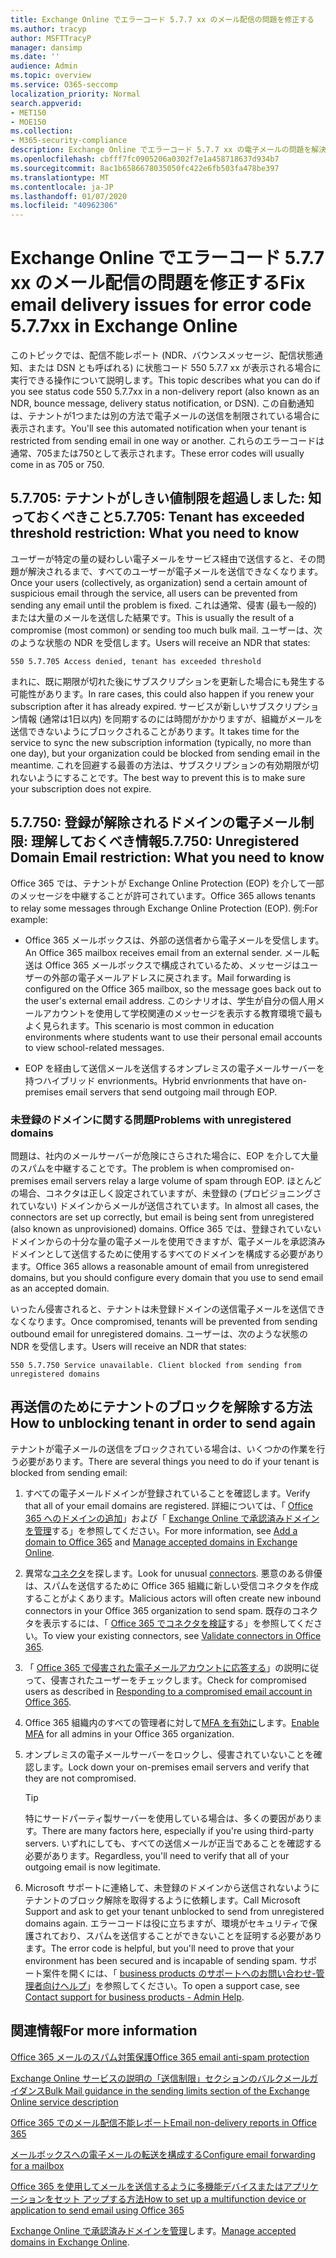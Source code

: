 ```yaml
---
title: Exchange Online でエラーコード 5.7.7 xx のメール配信の問題を修正する
ms.author: tracyp
author: MSFTTracyP
manager: dansimp
ms.date: ''
audience: Admin
ms.topic: overview
ms.service: O365-seccomp
localization_priority: Normal
search.appverid:
- MET150
- MOE150
ms.collection:
- M365-security-compliance
description: Exchange Online でエラーコード 5.7.7 xx の電子メールの問題を解決する方法について説明します (テナントがメールの送信をブロックされた場合)。
ms.openlocfilehash: cbfff7fc0905206a0302f7e1a458718637d934b7
ms.sourcegitcommit: 8ac1b6586678035050fc422e6fb503fa478be397
ms.translationtype: MT
ms.contentlocale: ja-JP
ms.lasthandoff: 01/07/2020
ms.locfileid: "40962306"
---
```

# <a name="fix-email-delivery-issues-for-error-code-577xx-in-exchange-online"></a><span data-ttu-id="aca18-103">Exchange Online でエラーコード 5.7.7 xx のメール配信の問題を修正する</span><span class="sxs-lookup"><span data-stu-id="aca18-103">Fix email delivery issues for error code 5.7.7xx in Exchange Online</span></span>

<span data-ttu-id="aca18-104">このトピックでは、配信不能レポート (NDR、バウンスメッセージ、配信状態通知、または DSN とも呼ばれる) に状態コード 550 5.7.7 xx が表示される場合に実行できる操作について説明します。</span><span class="sxs-lookup"><span data-stu-id="aca18-104">This topic describes what you can do if you see status code 550 5.7.7xx in a non-delivery report (also known as an NDR, bounce message, delivery status notification, or DSN).</span></span> <span data-ttu-id="aca18-105">この自動通知は、テナントが1つまたは別の方法で電子メールの送信を制限されている場合に表示されます。</span><span class="sxs-lookup"><span data-stu-id="aca18-105">You'll see this automated notification when your tenant is restricted from sending email in one way or another.</span></span> <span data-ttu-id="aca18-106">これらのエラーコードは通常、705または750として表示されます。</span><span class="sxs-lookup"><span data-stu-id="aca18-106">These error codes will usually come in as 705 or 750.</span></span>

## <a name="57705-tenant-has-exceeded-threshold-restriction-what-you-need-to-know"></a><span data-ttu-id="aca18-107">5.7.705: テナントがしきい値制限を超過しました: 知っておくべきこと</span><span class="sxs-lookup"><span data-stu-id="aca18-107">5.7.705: Tenant has exceeded threshold restriction: What you need to know</span></span>

<span data-ttu-id="aca18-108">ユーザーが特定の量の疑わしい電子メールをサービス経由で送信すると、その問題が解決されるまで、すべてのユーザーが電子メールを送信できなくなります。</span><span class="sxs-lookup"><span data-stu-id="aca18-108">Once your users (collectively, as organization) send a certain amount of suspicious email through the service, all users can be prevented from sending any email until the problem is fixed.</span></span> <span data-ttu-id="aca18-109">これは通常、侵害 (最も一般的) または大量のメールを送信した結果です。</span><span class="sxs-lookup"><span data-stu-id="aca18-109">This is usually the result of a compromise (most common) or sending too much bulk mail.</span></span> <span data-ttu-id="aca18-110">ユーザーは、次のような状態の NDR を受信します。</span><span class="sxs-lookup"><span data-stu-id="aca18-110">Users will receive an NDR that states:</span></span>

`550 5.7.705 Access denied, tenant has exceeded threshold`

<span data-ttu-id="aca18-111">まれに、既に期限が切れた後にサブスクリプションを更新した場合にも発生する可能性があります。</span><span class="sxs-lookup"><span data-stu-id="aca18-111">In rare cases, this could also happen if you renew your subscription after it has already expired.</span></span> <span data-ttu-id="aca18-112">サービスが新しいサブスクリプション情報 (通常は1日以内) を同期するのには時間がかかりますが、組織がメールを送信できないようにブロックされることがあります。</span><span class="sxs-lookup"><span data-stu-id="aca18-112">It takes time for the service to sync the new subscription information (typically, no more than one day), but your organization could be blocked from sending email in the meantime.</span></span> <span data-ttu-id="aca18-113">これを回避する最善の方法は、サブスクリプションの有効期限が切れないようにすることです。</span><span class="sxs-lookup"><span data-stu-id="aca18-113">The best way to prevent this is to make sure your subscription does not expire.</span></span>

## <a name="57750-unregistered-domain-email-restriction-what-you-need-to-know"></a><span data-ttu-id="aca18-114">5.7.750: 登録が解除されるドメインの電子メール制限: 理解しておくべき情報</span><span class="sxs-lookup"><span data-stu-id="aca18-114">5.7.750: Unregistered Domain Email restriction: What you need to know</span></span>

<span data-ttu-id="aca18-115">Office 365 では、テナントが Exchange Online Protection (EOP) を介して一部のメッセージを中継することが許可されています。</span><span class="sxs-lookup"><span data-stu-id="aca18-115">Office 365 allows tenants to relay some messages through Exchange Online Protection (EOP).</span></span> <span data-ttu-id="aca18-116">例:</span><span class="sxs-lookup"><span data-stu-id="aca18-116">For example:</span></span>

- <span data-ttu-id="aca18-117">Office 365 メールボックスは、外部の送信者から電子メールを受信します。</span><span class="sxs-lookup"><span data-stu-id="aca18-117">An Office 365 mailbox receives email from an external sender.</span></span> <span data-ttu-id="aca18-118">メール転送は Office 365 メールボックスで構成されているため、メッセージはユーザーの外部の電子メールアドレスに戻されます。</span><span class="sxs-lookup"><span data-stu-id="aca18-118">Mail forwarding is configured on the Office 365 mailbox, so the message goes back out to the user's external email address.</span></span> <span data-ttu-id="aca18-119">このシナリオは、学生が自分の個人用メールアカウントを使用して学校関連のメッセージを表示する教育環境で最もよく見られます。</span><span class="sxs-lookup"><span data-stu-id="aca18-119">This scenario is most common in education environments where students want to use their personal email accounts to view school-related messages.</span></span>

- <span data-ttu-id="aca18-120">EOP を経由して送信メールを送信するオンプレミスの電子メールサーバーを持つハイブリッド envrionments。</span><span class="sxs-lookup"><span data-stu-id="aca18-120">Hybrid envrionments that have on-premises email servers that send outgoing mail through EOP.</span></span>

### <a name="problems-with-unregistered-domains"></a><span data-ttu-id="aca18-121">未登録のドメインに関する問題</span><span class="sxs-lookup"><span data-stu-id="aca18-121">Problems with unregistered domains</span></span>

<span data-ttu-id="aca18-122">問題は、社内のメールサーバーが危険にさらされた場合に、EOP を介して大量のスパムを中継することです。</span><span class="sxs-lookup"><span data-stu-id="aca18-122">The problem is when compromised on-premises email servers relay a large volume of spam through EOP.</span></span> <span data-ttu-id="aca18-123">ほとんどの場合、コネクタは正しく設定されていますが、未登録の (プロビジョニングされていない) ドメインからメールが送信されています。</span><span class="sxs-lookup"><span data-stu-id="aca18-123">In almost all cases, the connectors are set up correctly, but email is being sent from unregistered (also known as unprovisioned) domains.</span></span> <span data-ttu-id="aca18-124">Office 365 では、登録されていないドメインからの十分な量の電子メールを使用できますが、電子メールを承認済みドメインとして送信するために使用するすべてのドメインを構成する必要があります。</span><span class="sxs-lookup"><span data-stu-id="aca18-124">Office 365 allows a reasonable amount of email from unregistered domains, but you should configure every domain that you use to send email as an accepted domain.</span></span>

<span data-ttu-id="aca18-125">いったん侵害されると、テナントは未登録ドメインの送信電子メールを送信できなくなります。</span><span class="sxs-lookup"><span data-stu-id="aca18-125">Once compromised, tenants will be prevented from sending outbound email for unregistered domains.</span></span> <span data-ttu-id="aca18-126">ユーザーは、次のような状態の NDR を受信します。</span><span class="sxs-lookup"><span data-stu-id="aca18-126">Users will receive an NDR that states:</span></span>

`550 5.7.750 Service unavailable. Client blocked from sending from unregistered domains`

## <a name="how-to-unblocking-tenant-in-order-to-send-again"></a><span data-ttu-id="aca18-127">再送信のためにテナントのブロックを解除する方法</span><span class="sxs-lookup"><span data-stu-id="aca18-127">How to unblocking tenant in order to send again</span></span>

<span data-ttu-id="aca18-128">テナントが電子メールの送信をブロックされている場合は、いくつかの作業を行う必要があります。</span><span class="sxs-lookup"><span data-stu-id="aca18-128">There are several things you need to do if your tenant is blocked from sending email:</span></span>

1. <span data-ttu-id="aca18-129">すべての電子メールドメインが登録されていることを確認します。</span><span class="sxs-lookup"><span data-stu-id="aca18-129">Verify that all of your email domains are registered.</span></span> <span data-ttu-id="aca18-130">詳細については、「 [Office 365 へのドメインの追加](https://docs.microsoft.com/office365/admin/setup/add-domain)」および「 [Exchange Online で承認済みドメインを管理](https://docs.microsoft.com/exchange/mail-flow-best-practices/manage-accepted-domains/manage-accepted-domains)する」を参照してください。</span><span class="sxs-lookup"><span data-stu-id="aca18-130">For more information, see [Add a domain to Office 365](https://docs.microsoft.com/office365/admin/setup/add-domain) and [Manage accepted domains in Exchange Online](https://docs.microsoft.com/exchange/mail-flow-best-practices/manage-accepted-domains/manage-accepted-domains).</span></span>

2. <span data-ttu-id="aca18-131">異常な[コネクタ](https://docs.microsoft.com/exchange/mail-flow-best-practices/use-connectors-to-configure-mail-flow/use-connectors-to-configure-mail-flow)を探します。</span><span class="sxs-lookup"><span data-stu-id="aca18-131">Look for unusual [connectors](https://docs.microsoft.com/exchange/mail-flow-best-practices/use-connectors-to-configure-mail-flow/use-connectors-to-configure-mail-flow).</span></span> <span data-ttu-id="aca18-132">悪意のある俳優は、スパムを送信するために Office 365 組織に新しい受信コネクタを作成することがよくあります。</span><span class="sxs-lookup"><span data-stu-id="aca18-132">Malicious actors will often create new inbound connectors in your Office 365 organization to send spam.</span></span> <span data-ttu-id="aca18-133">既存のコネクタを表示するには、「 [Office 365 でコネクタを検証](https://docs.microsoft.com/exchange/mail-flow-best-practices/use-connectors-to-configure-mail-flow/validate-connectors)する」を参照してください。</span><span class="sxs-lookup"><span data-stu-id="aca18-133">To view your existing connectors, see [Validate connectors in Office 365](https://docs.microsoft.com/exchange/mail-flow-best-practices/use-connectors-to-configure-mail-flow/validate-connectors).</span></span>

3. <span data-ttu-id="aca18-134">「 [Office 365 で侵害された電子メールアカウントに応答する](responding-to-a-compromised-email-account.md)」の説明に従って、侵害されたユーザーをチェックします。</span><span class="sxs-lookup"><span data-stu-id="aca18-134">Check for compromised users as described in [Responding to a compromised email account in Office 365](responding-to-a-compromised-email-account.md).</span></span>

4. <span data-ttu-id="aca18-135">Office 365 組織内のすべての管理者に対して[MFA を有効に](https://docs.microsoft.com/office365/admin/security-and-compliance/set-up-multi-factor-authentication)します。</span><span class="sxs-lookup"><span data-stu-id="aca18-135">[Enable MFA](https://docs.microsoft.com/office365/admin/security-and-compliance/set-up-multi-factor-authentication) for all admins in your Office 365 organization.</span></span>

5. <span data-ttu-id="aca18-136">オンプレミスの電子メールサーバーをロックし、侵害されていないことを確認します。</span><span class="sxs-lookup"><span data-stu-id="aca18-136">Lock down your on-premises email servers and verify that they are not compromised.</span></span>

   > [!TIP]
   > <span data-ttu-id="aca18-137">特にサードパーティ製サーバーを使用している場合は、多くの要因があります。</span><span class="sxs-lookup"><span data-stu-id="aca18-137">There are many factors here, especially if you're using third-party servers.</span></span> <span data-ttu-id="aca18-138">いずれにしても、すべての送信メールが正当であることを確認する必要があります。</span><span class="sxs-lookup"><span data-stu-id="aca18-138">Regardless, you'll need to verify that all of your outgoing email is now legitimate.</span></span>

6. <span data-ttu-id="aca18-139">Microsoft サポートに連絡して、未登録のドメインから送信されないようにテナントのブロック解除を取得するように依頼します。</span><span class="sxs-lookup"><span data-stu-id="aca18-139">Call Microsoft Support and ask to get your tenant unblocked to send from unregistered domains again.</span></span> <span data-ttu-id="aca18-140">エラーコードは役に立ちますが、環境がセキュリティで保護されており、スパムを送信することができないことを証明する必要があります。</span><span class="sxs-lookup"><span data-stu-id="aca18-140">The error code is helpful, but you'll need to prove that your environment has been secured and is incapable of sending spam.</span></span> <span data-ttu-id="aca18-141">サポート案件を開くには、「 [business products のサポートへのお問い合わせ-管理者向けヘルプ](https://docs.microsoft.com/office365/admin/contact-support-for-business-products)」を参照してください。</span><span class="sxs-lookup"><span data-stu-id="aca18-141">To open a support case, see [Contact support for business products - Admin Help](https://docs.microsoft.com/office365/admin/contact-support-for-business-products).</span></span>

## <a name="for-more-information"></a><span data-ttu-id="aca18-142">関連情報</span><span class="sxs-lookup"><span data-stu-id="aca18-142">For more information</span></span>

[<span data-ttu-id="aca18-143">Office 365 メールのスパム対策保護</span><span class="sxs-lookup"><span data-stu-id="aca18-143">Office 365 email anti-spam protection</span></span>](anti-spam-protection.md)

[<span data-ttu-id="aca18-144">Exchange Online サービスの説明の「送信制限」セクションのバルクメールガイダンス</span><span class="sxs-lookup"><span data-stu-id="aca18-144">Bulk Mail guidance in the sending limits section of the Exchange Online service description</span></span>](https://docs.microsoft.com/office365/servicedescriptions/exchange-online-service-description/exchange-online-limits#receiving-and-sending-limits)

[<span data-ttu-id="aca18-145">Office 365 でのメール配信不能レポート</span><span class="sxs-lookup"><span data-stu-id="aca18-145">Email non-delivery reports in Office 365</span></span>](https://docs.microsoft.com/exchange/mail-flow-best-practices/non-delivery-reports-in-exchange-online/non-delivery-reports-in-exchange-online)

[<span data-ttu-id="aca18-146">メールボックスへの電子メールの転送を構成する</span><span class="sxs-lookup"><span data-stu-id="aca18-146">Configure email forwarding for a mailbox</span></span>](https://docs.microsoft.com/exchange/recipients-in-exchange-online/manage-user-mailboxes/configure-email-forwarding)

[<span data-ttu-id="aca18-147">Office 365 を使用してメールを送信するように多機能デバイスまたはアプリケーションをセット アップする方法</span><span class="sxs-lookup"><span data-stu-id="aca18-147">How to set up a multifunction device or application to send email using Office 365</span></span>](https://docs.microsoft.com/Exchange/mail-flow-best-practices/how-to-set-up-a-multifunction-device-or-application-to-send-email-using-office-3)

<span data-ttu-id="aca18-148">[Exchange Online で承認済みドメインを管理](https://docs.microsoft.com/exchange/mail-flow-best-practices/manage-accepted-domains/manage-accepted-domains)します。</span><span class="sxs-lookup"><span data-stu-id="aca18-148">[Manage accepted domains in Exchange Online](https://docs.microsoft.com/exchange/mail-flow-best-practices/manage-accepted-domains/manage-accepted-domains).</span></span>
